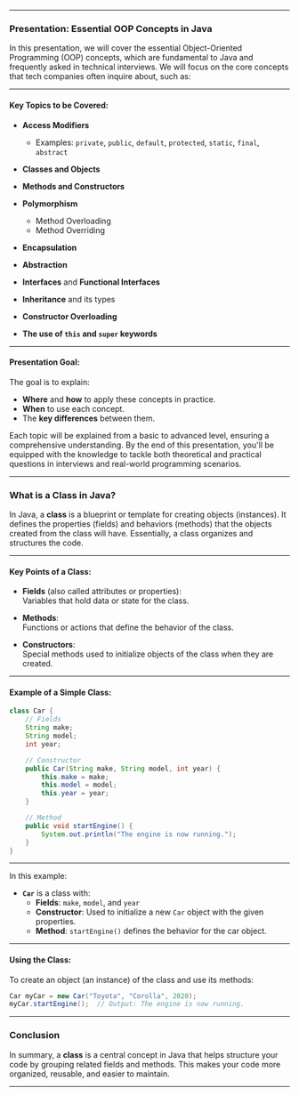 
---

### **Presentation: Essential OOP Concepts in Java**

In this presentation, we will cover the essential Object-Oriented Programming (OOP) concepts, which are fundamental to Java and frequently asked in technical interviews. We will focus on the core concepts that tech companies often inquire about, such as:

---

#### **Key Topics to be Covered:**

- **Access Modifiers**  
  - Examples: `private`, `public`, `default`, `protected`, `static`, `final`, `abstract`
  
- **Classes and Objects**
  
- **Methods and Constructors**
  
- **Polymorphism**  
  - Method Overloading  
  - Method Overriding
  
- **Encapsulation**
  
- **Abstraction**
  
- **Interfaces** and **Functional Interfaces**
  
- **Inheritance** and its types
  
- **Constructor Overloading**
  
- **The use of `this` and `super` keywords**

---

#### **Presentation Goal:**

The goal is to explain:
- **Where** and **how** to apply these concepts in practice.
- **When** to use each concept.
- The **key differences** between them.

Each topic will be explained from a basic to advanced level, ensuring a comprehensive understanding. By the end of this presentation, you'll be equipped with the knowledge to tackle both theoretical and practical questions in interviews and real-world programming scenarios.

---

### **What is a Class in Java?**

In Java, a **class** is a blueprint or template for creating objects (instances). It defines the properties (fields) and behaviors (methods) that the objects created from the class will have. Essentially, a class organizes and structures the code.

---

#### **Key Points of a Class:**

- **Fields** (also called attributes or properties):  
  Variables that hold data or state for the class.
  
- **Methods**:  
  Functions or actions that define the behavior of the class.
  
- **Constructors**:  
  Special methods used to initialize objects of the class when they are created.

---

#### **Example of a Simple Class:**

```java
class Car {
    // Fields
    String make;
    String model;
    int year;

    // Constructor
    public Car(String make, String model, int year) {
        this.make = make;
        this.model = model;
        this.year = year;
    }

    // Method
    public void startEngine() {
        System.out.println("The engine is now running.");
    }
}
```

---

In this example:
- **`Car`** is a class with:
  - **Fields**: `make`, `model`, and `year`
  - **Constructor**: Used to initialize a new `Car` object with the given properties.
  - **Method**: `startEngine()` defines the behavior for the car object.

---

#### **Using the Class:**

To create an object (an instance) of the class and use its methods:

```java
Car myCar = new Car("Toyota", "Corolla", 2020);
myCar.startEngine();  // Output: The engine is now running.
```

---

### **Conclusion**

In summary, a **class** is a central concept in Java that helps structure your code by grouping related fields and methods. This makes your code more organized, reusable, and easier to maintain.

---
